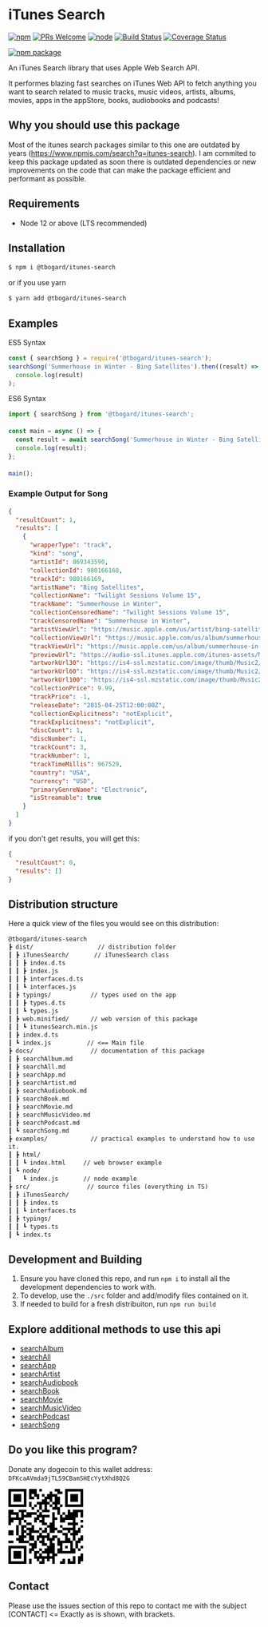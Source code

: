 # iTunes Search

[![npm](https://img.shields.io/npm/l/express.svg?style=flat-square)](https://github.com/tbogard/itunes-search/blob/main/LICENSE)
[![PRs Welcome](https://img.shields.io/badge/PRs-welcome-orange.svg?style=flat-square)](http://makeapullrequest.com)
[![node](https://img.shields.io/badge/node-%3E=_12.0-green.svg?style=flat-square)](https://nodejs.org)
[![Build Status](https://app.travis-ci.com/tbogard/itunes-search.svg?branch=main)](https://app.travis-ci.com/tbogard/itunes-search)
[![Coverage Status](https://coveralls.io/repos/github/tbogard/itunes-search/badge.svg?branch=main)](https://coveralls.io/github/tbogard/itunes-search?branch=main)

[![npm package](https://nodei.co/npm/@tbogard/itunes-search.png?downloads=true&downloadRank=true&stars=true)](https://nodei.co/npm/@tbogard/itunes-search)

An iTunes Search library that uses Apple Web Search API.

It performes blazing fast searches on iTunes Web API to fetch anything you want to search related to music tracks, music videos, artists, albums, movies, apps in the appStore, books, audiobooks and podcasts!

## Why you should use this package

Most of the itunes search packages similar to this one are outdated by years (https://www.npmjs.com/search?q=itunes-search). I am commited to keep this package updated as soon there is outdated dependencies or new improvements on the code that can make the package efficient and performant as possible.

## Requirements

- Node 12 or above (LTS recommended)

## Installation

```bash
$ npm i @tbogard/itunes-search
```

or if you use yarn

```bash
$ yarn add @tbogard/itunes-search
```

## Examples

ES5 Syntax

```js
const { searchSong } = require('@tbogard/itunes-search');
searchSong('Summerhouse in Winter - Bing Satellites').then((result) =>
  console.log(result)
);
```

ES6 Syntax

```js
import { searchSong } from '@tbogard/itunes-search';

const main = async () => {
  const result = await searchSong('Summerhouse in Winter - Bing Satellites');
  console.log(result);
};

main();
```

### Example Output for Song

```json
{
  "resultCount": 1,
  "results": [
    {
      "wrapperType": "track",
      "kind": "song",
      "artistId": 869343590,
      "collectionId": 980166168,
      "trackId": 980166169,
      "artistName": "Bing Satellites",
      "collectionName": "Twilight Sessions Volume 15",
      "trackName": "Summerhouse in Winter",
      "collectionCensoredName": "Twilight Sessions Volume 15",
      "trackCensoredName": "Summerhouse in Winter",
      "artistViewUrl": "https://music.apple.com/us/artist/bing-satellites/869343590?uo=4",
      "collectionViewUrl": "https://music.apple.com/us/album/summerhouse-in-winter/980166168?i=980166169&uo=4",
      "trackViewUrl": "https://music.apple.com/us/album/summerhouse-in-winter/980166168?i=980166169&uo=4",
      "previewUrl": "https://audio-ssl.itunes.apple.com/itunes-assets/Music1/v4/2b/39/68/2b3968bc-c091-1153-4e54-e8dec1ebf7ed/mzaf_2106946560433193997.plus.aac.p.m4a",
      "artworkUrl30": "https://is4-ssl.mzstatic.com/image/thumb/Music2/v4/c0/89/7c/c0897ca7-5125-7905-e757-6897369fedd7/source/30x30bb.jpg",
      "artworkUrl60": "https://is4-ssl.mzstatic.com/image/thumb/Music2/v4/c0/89/7c/c0897ca7-5125-7905-e757-6897369fedd7/source/60x60bb.jpg",
      "artworkUrl100": "https://is4-ssl.mzstatic.com/image/thumb/Music2/v4/c0/89/7c/c0897ca7-5125-7905-e757-6897369fedd7/source/100x100bb.jpg",
      "collectionPrice": 9.99,
      "trackPrice": -1,
      "releaseDate": "2015-04-25T12:00:00Z",
      "collectionExplicitness": "notExplicit",
      "trackExplicitness": "notExplicit",
      "discCount": 1,
      "discNumber": 1,
      "trackCount": 3,
      "trackNumber": 1,
      "trackTimeMillis": 967529,
      "country": "USA",
      "currency": "USD",
      "primaryGenreName": "Electronic",
      "isStreamable": true
    }
  ]
}
```

if you don't get results, you will get this:

```json
{
  "resultCount": 0,
  "results": []
}
```

## Distribution structure

Here a quick view of the files you would see on this distribution:

```
@tbogard/itunes-search
┣ dist/                  // distribution folder
┃ ┣ iTunesSearch/       // iTunesSearch class
┃ ┃ ┣ index.d.ts
┃ ┃ ┣ index.js
┃ ┃ ┣ interfaces.d.ts
┃ ┃ ┗ interfaces.js
┃ ┣ typings/           // types used on the app
┃ ┃ ┣ types.d.ts
┃ ┃ ┗ types.js
┃ ┣ web.minified/      // web version of this package
┃ ┃ ┗ itunesSearch.min.js
┃ ┣ index.d.ts
┃ ┗ index.js          // <== Main file
┣ docs/                // documentation of this package
┃ ┣ searchAlbum.md
┃ ┣ searchAll.md
┃ ┣ searchApp.md
┃ ┣ searchArtist.md
┃ ┣ searchAudiobook.md
┃ ┣ searchBook.md
┃ ┣ searchMovie.md
┃ ┣ searchMusicVideo.md
┃ ┣ searchPodcast.md
┃ ┗ searchSong.md
┣ examples/            // practical examples to understand how to use it.
┃ ┣ html/
┃ ┃ ┗ index.html     // web browser example
┃ ┗ node/
┃   ┗ index.js       // node example
┣ src/                // source files (everything in TS)
┃ ┣ iTunesSearch/
┃ ┃ ┣ index.ts
┃ ┃ ┗ interfaces.ts
┃ ┣ typings/
┃ ┃ ┗ types.ts
┃ ┗ index.ts
```

## Development and Building

1. Ensure you have cloned this repo, and run `npm i` to install all the development dependencies to work with.
2. To develop, use the `./src` folder and add/modify files contained on it.
3. If needed to build for a fresh distribuiton, run `npm run build`

## Explore additional methods to use this api

- [searchAlbum](./searchAlbum.md)
- [searchAll](./searchAll.md)
- [searchApp](./searchApp.md)
- [searchArtist](./searchArtist.md)
- [searchAudiobook](./searchAudiobook.md)
- [searchBook](./searchBook.md)
- [searchMovie](./searchMovie.md)
- [searchMusicVideo](./searchMusicVideo.md)
- [searchPodcast](./searchPodcast.md)
- [searchSong](./searchSong.md)

## Do you like this program?

Donate any dogecoin to this wallet address:
`DFKcaAVmda9jTL59CBamSHEcYytXhd8Q2G`

![DFKcaAVmda9jTL59CBamSHEcYytXhd8Q2G](./QRCode.png)

## Contact

Please use the issues section of this repo to contact me with the subject [CONTACT] <= Exactly as is shown, with brackets.
